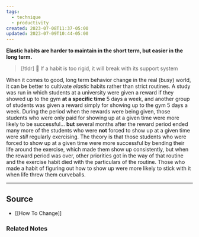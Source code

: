 ```yaml
---
tags:
  - technique
  - productivity
created: 2023-07-08T11:37-05:00
updated: 2023-07-09T10:44-05:00
---
```

**Elastic habits are harder to maintain in the short term, but easier in the long term.**

> [!tldr] 🔑 If a habit is too rigid, it will break with its support system

When it comes to good, long term behavior change in the real (busy) world, it can be better to cultivate *elastic* habits rather than strict routines. A study was run in which students at a university were given a reward if they showed up to the gym **at a specific time** 5 days a week, and another group of students was given a reward simply for showing up to the gym 5 days a week. During the period when the rewards were being given, those students who were only paid for showing up at a given time were more likely to be successful… **but** several months after the reward period ended many more of the students who were **not** forced to show up at a given time were *still* regularly exercising. The theory is that those students who were forced to show up at a given time were more successful by bending their life around the exercise, which made them show up consistently, but when the reward period was over, other priorities got in the way of that routine and the exercise habit died with the particulars of the routine. Those who made a habit of figuring out how to show up were more likely to stick with it when life threw them curveballs.

---

## Source
- [[How To Change]]

### Related Notes